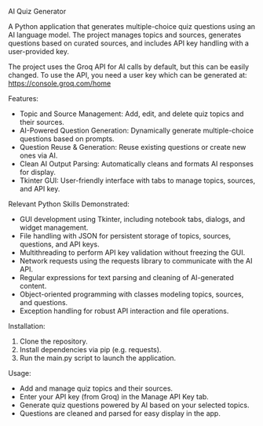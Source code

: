 AI Quiz Generator

A Python application that generates multiple-choice quiz questions using an AI language model. The project manages topics and sources, generates questions based on curated sources, and includes API key handling with a user-provided key.

The project uses the Groq API for AI calls by default, but this can be easily changed. To use the API, you need a user key which can be generated at:
https://console.groq.com/home

Features:
- Topic and Source Management: Add, edit, and delete quiz topics and their sources.
- AI-Powered Question Generation: Dynamically generate multiple-choice questions based on prompts.
- Question Reuse & Generation: Reuse existing questions or create new ones via AI.
- Clean AI Output Parsing: Automatically cleans and formats AI responses for display.
- Tkinter GUI: User-friendly interface with tabs to manage topics, sources, and API key.

Relevant Python Skills Demonstrated:
- GUI development using Tkinter, including notebook tabs, dialogs, and widget management.
- File handling with JSON for persistent storage of topics, sources, questions, and API keys.
- Multithreading to perform API key validation without freezing the GUI.
- Network requests using the requests library to communicate with the AI API.
- Regular expressions for text parsing and cleaning of AI-generated content.
- Object-oriented programming with classes modeling topics, sources, and questions.
- Exception handling for robust API interaction and file operations.

Installation:
1. Clone the repository.
2. Install dependencies via pip (e.g. requests).
3. Run the main.py script to launch the application.

Usage:
- Add and manage quiz topics and their sources.
- Enter your API key (from Groq) in the Manage API Key tab.
- Generate quiz questions powered by AI based on your selected topics.
- Questions are cleaned and parsed for easy display in the app.
